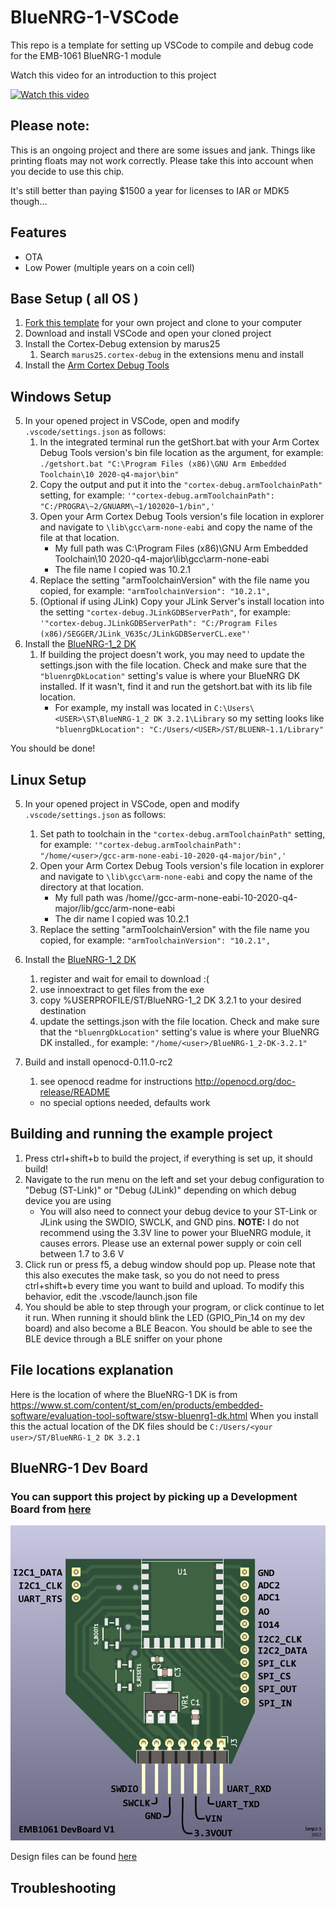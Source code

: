 # BlueNRG-1-VSCode
This repo is a template for setting up VSCode to compile and debug code for the EMB-1061 BlueNRG-1 module

Watch this video for an introduction to this project

[![Watch this video](https://img.youtube.com/vi/VH6JlEohDSQ/0.jpg)](https://youtu.be/VH6JlEohDSQ)

## Please note:
This is an ongoing project and there are some issues and jank. Things like printing floats may not work correctly. Please take this into account when you decide to use this chip.

It's still better than paying $1500 a year for licenses to IAR or MDK5 though...

## Features

- OTA
- Low Power (multiple years on a coin cell)

## Base Setup ( all OS )
1. [Fork this template](https://github.com/calebmarting/BlueNRG-1-VSCode/generate) for your own project and clone to your computer
2. Download and install VSCode and open your cloned project
3. Install the Cortex-Debug extension by marus25
    1. Search `marus25.cortex-debug` in the extensions menu and install
4. Install the [Arm Cortex Debug Tools](https://developer.arm.com/tools-and-software/open-source-software/developer-tools/gnu-toolchain/gnu-rm/downloads)

## Windows Setup
5. In your opened project in VSCode, open and modify `.vscode/settings.json` as follows:
    1. In the integrated terminal run the getShort.bat with your Arm Cortex Debug Tools version's bin file location as the argument, for example:
        `./getshort.bat "C:\Program Files (x86)\GNU Arm Embedded Toolchain\10 2020-q4-major\bin"`
    2. Copy the output and put it into the `"cortex-debug.armToolchainPath"` setting, for example:
        `'"cortex-debug.armToolchainPath": "C:/PROGRA\~2/GNUARM\~1/102020~1/bin",'`
    3. Open your Arm Cortex Debug Tools version's file location in explorer and navigate to `\lib\gcc\arm-none-eabi` and copy the name of the file at that location. 
        - My full path was C:\\Program Files (x86)\\GNU Arm Embedded Toolchain\\10 2020-q4-major\\lib\\gcc\\arm-none-eabi
        - The file name I copied was 10.2.1
    4. Replace the setting "armToolchainVersion" with the file name you copied, for example:
        `"armToolchainVersion": "10.2.1",`
    5. (Optional if using JLink) Copy your JLink Server's install location into the setting `"cortex-debug.JLinkGDBServerPath"`, for example:
        `'"cortex-debug.JLinkGDBServerPath": "C:/Program Files (x86)/SEGGER/JLink_V635c/JLinkGDBServerCL.exe"'`
6. Install the [BlueNRG-1_2 DK](https://www.st.com/content/st_com/en/products/embedded-software/evaluation-tool-software/stsw-bluenrg1-dk.html)
    1. If building the project doesn't work, you may need to update the settings.json with the file location. Check and make sure that the  `"bluenrgDkLocation"` setting's value is where your BlueNRG DK installed. If it wasn't, find it and run the getshort.bat with its lib file location.
        - For example, my install was located in `C:\Users\<USER>\ST\BlueNRG-1_2 DK 3.2.1\Library` so my setting looks like `"bluenrgDkLocation": "C:/Users/<USER>/ST/BLUENR~1.1/Library"`

You should be done! 

## Linux Setup

5. In your opened project in VSCode, open and modify `.vscode/settings.json` as follows:
    1. Set path to toolchain in the `"cortex-debug.armToolchainPath"` setting, for example:
        `'"cortex-debug.armToolchainPath": "/home/<user>/gcc-arm-none-eabi-10-2020-q4-major/bin",'`
    2. Open your Arm Cortex Debug Tools version's file location in explorer and navigate to `\lib\gcc\arm-none-eabi` and copy the name of the directory at that location. 
        - My full path was /home/<user>/gcc-arm-none-eabi-10-2020-q4-major/lib/gcc/arm-none-eabi
        - The dir name I copied was 10.2.1
    3. Replace the setting "armToolchainVersion" with the file name you copied, for example:
        `"armToolchainVersion": "10.2.1",`

 6. Install the [BlueNRG-1_2 DK](https://www.st.com/content/st_com/en/products/embedded-software/evaluation-tool-software/stsw-bluenrg1-dk.html) 
 
    1. register and wait for email to download :(
    2. use innoextract to get files from the exe
    3. copy %USERPROFILE/ST/BlueNRG-1_2 DK 3.2.1 to your desired destination
    4. update the settings.json with the file location. Check and make sure that the  `"bluenrgDkLocation"` setting's value is where your BlueNRG DK installed., for example:
    `"/home/<user>/BlueNRG-1_2-DK-3.2.1"`

7. Build and install openocd-0.11.0-rc2

    1. see openocd readme for instructions http://openocd.org/doc-release/README
    - no special options needed, defaults work

## Building and running the example project
1. Press ctrl+shift+b to build the project, if everything is set up, it should build!
2. Navigate to the run menu on the left and set your debug configuration to "Debug (ST-Link)" or "Debug (JLink)" depending on which debug device you are using
    - You will also need to connect your debug device to your ST-Link or JLink using the SWDIO, SWCLK, and GND pins. **NOTE:** I do not recommend using the 3.3V line to power your BlueNRG module, it causes errors. Please use an external power supply or coin cell between 1.7 to 3.6 V
3. Click run or press f5, a debug window should pop up. Please note that this also executes the make task, so you do not need to press ctrl+shift+b every time you want to build and upload. To modify this behavior, edit the  .vscode/launch.json file
4. You should be able to step through your program, or click continue to let it run. When running it should blink the LED (GPIO_Pin_14 on my dev board) and also become a BLE Beacon. You should be able to see the BLE device through a BLE sniffer on your phone

## File locations explanation

Here is the location of where the BlueNRG-1 DK is from https://www.st.com/content/st_com/en/products/embedded-software/evaluation-tool-software/stsw-bluenrg1-dk.html When you install this the actual location of the DK files should be `C:/Users/<your user>/ST/BlueNRG-1_2 DK 3.2.1`

## BlueNRG-1 Dev Board

### You can support this project by picking up a Development Board from [here](https://www.tindie.com/products/22570/)

![pinout](/images/pinout.png)

Design files can be found [here](https://oshwlab.com/cmarting99/discutil_copy)


## Troubleshooting

